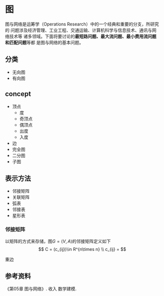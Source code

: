<!--
 * @Author       : Scallions
 * @Date         : 2020-03-20 11:19:53
 * @LastEditors  : Scallions
 * @LastEditTime : 2020-03-20 11:19:53
 * @FilePath     : /algorithm-ex/structure/graph/graph.md
 * @Description  : 
 -->

# 图

图与网络是运筹学（Operations Research）中的一个经典和重要的分支，所研究的 问题涉及经济管理、工业工程、交通运输、计算机科学与信息技术、通讯与网络技术等 诸多领域。下面将要讨论的**最短路问题、最大流问题、最小费用流问题和匹配问题**等都 是图与网络的基本问题。

## 分类
- 无向图
- 有向图

## concept
- 顶点
  - 度
  - 奇顶点
  - 偶顶点
  - 出度
  - 入度
- 边
- 完全图
- 二分图
- 子图

## 表示方法
- 邻接矩阵
- 关联矩阵
- 弧表
- 邻接表
- 星形表

### 邻接矩阵
以矩阵的方式来存储，图$G=(V,A)$的邻接矩阵定义如下
$$
C = (c_{ij})\in R^{n\times n} \\
c_{ij} = 
$$

重边


## 参考资料
《第05章 图与网络》. 收入 数学建模.

